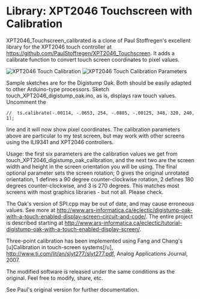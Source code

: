 # Library: XPT2046 Touchscreen with Calibration

XPT2046_Touchscreen_calibrated is a clone of Paul Stoffregen's excellent library for the XPT2046 touch controller at https://github.com/PaulStoffregen/XPT2046_Touchscreen. It adds a calibrate function to convert touch screen coordinates to pixel values. 

![XPT2046 Touch Calibration](http://www.ars-informatica.ca/eclectic/wp-content/uploads/2016/12/touch-calibration2.jpg) ![XPT2046 Touch Calibration Parameters](http://www.ars-informatica.ca/eclectic/wp-content/uploads/2016/12/touch-calibration3.jpg)

Sample sketches are for the Digistump Oak. Both should be easily adapted to other Arduino-type processors. Sketch touch_XPT2046_digistump_oak.ino, as is, displays raw touch values. Uncomment the 

    //  ts.calibrate(-.00114, -.0653, 254, -.0885, -.00125, 348, 320, 240, 1);

line and it will now show pixel coordinates. The calibration parameters above are particular to my test screen, but may work with other screens using the ILI9341 and XPT2046 controllers.

Usage: the first six parameters are the calibration values we get from touch_XPT2046_digistump_oak_calibration, and the next two are the screen width and height in the screen orientation you will be using. The final optional parameter sets the screen rotation; 0 gives the original unrotated orientation, 1 defines a 90 degree counter-clockwise rotation, 2 defines 180 degrees counter-clockwise, and 3 is 270 degrees. This matches most screens with most graphics libraries - but not all. Please check.

The Oak's version of SPI.cpp may be out of date, and may cause erroneous values. See more at http://www.ars-informatica.ca/eclectic/digistump-oak-with-a-touch-enabled-display-screen-circuit-and-code/. The entire project is described starting at http://www.ars-informatica.ca/eclectic/tutorial-digistump-oak-with-a-touch-enabled-display-screen/. 

Three-point calibration has been implemented using Fang and Chang's [u]Calibration in touch-screen systems[/u], http://www.ti.com/lit/an/slyt277/slyt277.pdf, Analog Applications Journal, 2007.

The modified software is released under the same conditions as the original. Feel free to modify, share, etc.

See Paul's original version for further documentation.

